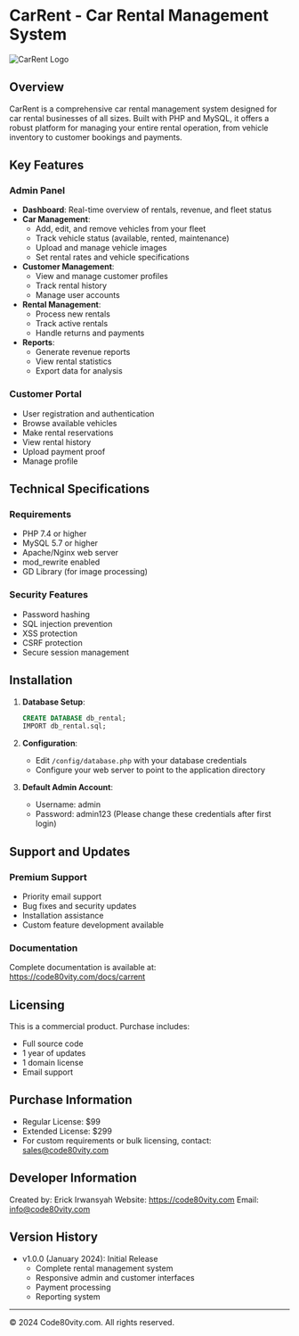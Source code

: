 # CarRent - Car Rental Management System

![CarRent Logo](assets/images/logo.png)

## Overview
CarRent is a comprehensive car rental management system designed for car rental businesses of all sizes. Built with PHP and MySQL, it offers a robust platform for managing your entire rental operation, from vehicle inventory to customer bookings and payments.

## Key Features

### Admin Panel
- **Dashboard**: Real-time overview of rentals, revenue, and fleet status
- **Car Management**: 
  - Add, edit, and remove vehicles from your fleet
  - Track vehicle status (available, rented, maintenance)
  - Upload and manage vehicle images
  - Set rental rates and vehicle specifications
- **Customer Management**:
  - View and manage customer profiles
  - Track rental history
  - Manage user accounts
- **Rental Management**:
  - Process new rentals
  - Track active rentals
  - Handle returns and payments
- **Reports**:
  - Generate revenue reports
  - View rental statistics
  - Export data for analysis

### Customer Portal
- User registration and authentication
- Browse available vehicles
- Make rental reservations
- View rental history
- Upload payment proof
- Manage profile

## Technical Specifications

### Requirements
- PHP 7.4 or higher
- MySQL 5.7 or higher
- Apache/Nginx web server
- mod_rewrite enabled
- GD Library (for image processing)

### Security Features
- Password hashing
- SQL injection prevention
- XSS protection
- CSRF protection
- Secure session management

## Installation

1. **Database Setup**:
   ```sql
   CREATE DATABASE db_rental;
   IMPORT db_rental.sql;
   ```

2. **Configuration**:
   - Edit `/config/database.php` with your database credentials
   - Configure your web server to point to the application directory

3. **Default Admin Account**:
   - Username: admin
   - Password: admin123
   (Please change these credentials after first login)

## Support and Updates

### Premium Support
- Priority email support
- Bug fixes and security updates
- Installation assistance
- Custom feature development available

### Documentation
Complete documentation is available at: https://code80vity.com/docs/carrent

## Licensing
This is a commercial product. Purchase includes:
- Full source code
- 1 year of updates
- 1 domain license
- Email support

## Purchase Information
- Regular License: $99
- Extended License: $299
- For custom requirements or bulk licensing, contact: sales@code80vity.com

## Developer Information
Created by: Erick Irwansyah
Website: https://code80vity.com
Email: info@code80vity.com

## Version History
- v1.0.0 (January 2024): Initial Release
  - Complete rental management system
  - Responsive admin and customer interfaces
  - Payment processing
  - Reporting system

---
© 2024 Code80vity.com. All rights reserved.
